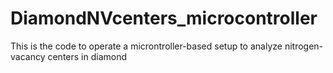# DiamondNVcenters_microcontroller
This is the code to operate a microntroller-based setup to analyze nitrogen-vacancy centers in diamond
